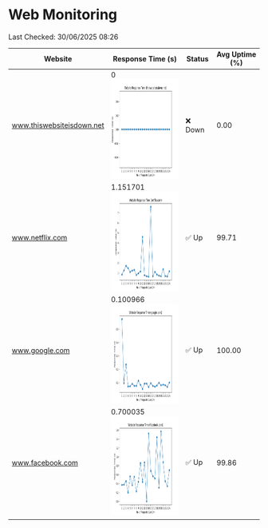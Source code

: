 # Web Monitoring

Last Checked: 30/06/2025 08:26

| Website | Response Time (s) | Status | Avg Uptime (%) |
|---------|-------------------|--------|----------------|
| www.thiswebsiteisdown.net | 0 <br> <img src="graph/thiswebsiteisdown.net.png" alt="Graph" width="200" height="200">  | ❌ Down | 0.00 |
| www.netflix.com | 1.151701 <br> <img src="graph/netflix.com.png" alt="Graph" width="200" height="200">  | ✅ Up | 99.71 |
| www.google.com | 0.100966 <br> <img src="graph/google.com.png" alt="Graph" width="200" height="200">  | ✅ Up | 100.00 |
| www.facebook.com | 0.700035 <br> <img src="graph/facebook.com.png" alt="Graph" width="200" height="200">  | ✅ Up | 99.86 |
